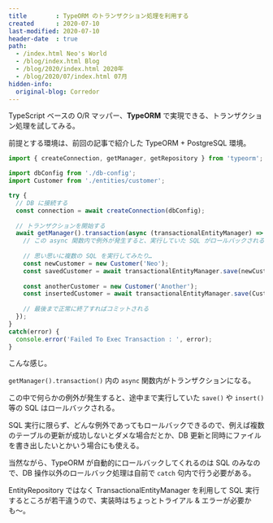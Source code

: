 ```yaml
---
title        : TypeORM のトランザクション処理を利用する
created      : 2020-07-10
last-modified: 2020-07-10
header-date  : true
path:
  - /index.html Neo's World
  - /blog/index.html Blog
  - /blog/2020/index.html 2020年
  - /blog/2020/07/index.html 07月
hidden-info:
  original-blog: Corredor
---
```


TypeScript ベースの O/R マッパー、__TypeORM__ で実現できる、トランザクション処理を試してみる。

前提とする環境は、前回の記事で紹介した TypeORM + PostgreSQL 環境。

```typescript
import { createConnection, getManager, getRepository } from 'typeorm';

import dbConfig from './db-config';
import Customer from './entities/customer';

try {
  // DB に接続する
  const connection = await createConnection(dbConfig);
  
  // トランザクションを開始する
  await getManager().transaction(async (transactionalEntityManager) => {
    // この async 関数内で例外が発生すると、実行していた SQL がロールバックされる
    
    // 思い思いに複数の SQL を実行してみたり…
    const newCustomer = new Customer('Neo');
    const savedCustomer = await transactionalEntityManager.save(newCustomer);
    
    const anotherCustomer = new Customer('Another');
    const insertedCustomer = await transactionalEntityManager.save(Customer, anotherCustomer);
    
    // 最後まで正常に終了すればコミットされる
  });
}
catch(error) {
  console.error('Failed To Exec Transaction : ', error);
}
```

こんな感じ。

`getManager().transaction()` 内の `async` 関数内がトランザクションになる。

この中で何らかの例外が発生すると、途中まで実行していた `save()` や `insert()` 等の SQL はロールバックされる。

SQL 実行に限らず、どんな例外であってもロールバックできるので、例えば複数のテーブルの更新が成功しないとダメな場合だとか、DB 更新と同時にファイルを書き出したいとかいう場合にも使える。

当然ながら、TypeORM が自動的にロールバックしてくれるのは SQL のみなので、DB 操作以外のロールバック処理は自前で `catch` 句内で行う必要がある。

EntityRepository ではなく TransactionalEntityManager を利用して SQL 実行するところが若干違うので、実装時はちょっとトライアル & エラーが必要かも〜。
